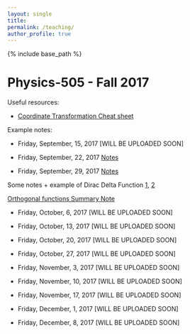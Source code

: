 ```yaml
---
layout: single
title: 
permalink: /teaching/
author_profile: true
---
```


{% include base_path %}

Physics-505 - Fall 2017
======

Useful resources:

* [Coordinate Transformation Cheat sheet](https://www.ece.nus.edu.sg/stfpage/elehht/Teaching/EE5308R/Lecture%20Notes/Supplementary%20Notes/Coordinate_Transformation_Formula_Sheet.pdf) 

Example notes:

* Friday, September, 15, 2017 [WILL BE UPLOADED SOON]

* Friday, September, 22, 2017 [Notes](https://afarahi.github.io/files/teaching/phys505/Phys505-F17-Note-2.pdf)

* Friday, September, 29, 2017 [Notes](https://afarahi.github.io/files/teaching/phys505/Phys505-F17-Note-3.pdf)

Some notes + example of Dirac Delta Function [1](http://hitoshi.berkeley.edu/221a/delta.pdf), [2](http://physics.puchd.ac.in/kuldeep/mp1/Arfken-Weber-6e-Chap01-selected.pdf)

[Orthogonal functions Summary Note](http://www.maths.tcd.ie/~tristan/MA3431/Orthogonal_functions_notes.pdf)

* Friday, October, 6, 2017 [WILL BE UPLOADED SOON]

* Friday, October, 13, 2017 [WILL BE UPLOADED SOON]

* Friday, October, 20, 2017 [WILL BE UPLOADED SOON]

* Friday, October, 27, 2017 [WILL BE UPLOADED SOON]

* Friday, November, 3, 2017 [WILL BE UPLOADED SOON]

* Friday, November, 10, 2017 [WILL BE UPLOADED SOON]

* Friday, November, 17, 2017 [WILL BE UPLOADED SOON]

* Friday, December, 1, 2017 [WILL BE UPLOADED SOON]

* Friday, December, 8, 2017 [WILL BE UPLOADED SOON]

